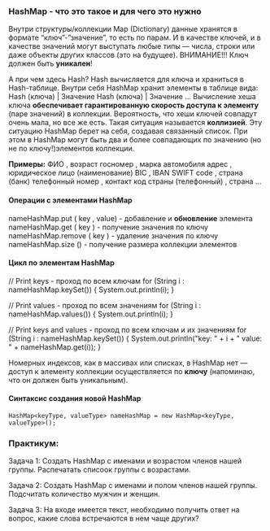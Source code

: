  ### HashMap - что это такое и для чего это нужно
Внутри структуры/коллекции Map (Dictionary) данные хранятся в формате “ключ”-”значение”, то есть по парам. 
И в качестве ключей, и в качестве значений могут выступать любые типы 
— числа, строки или даже объекты других классов (это на будущее).
ВНИМАНИЕ!!! Ключ должен быть **уникален**!

А при чем здесь Hash?
Hash вычисляется для ключа и храниться в Hash-таблице.
Внутри себя HashMap хранит элементы в таблице вида:
    Hash (ключа) | Значение
    Hash (ключа) | Значение
    ...
Вычисление хеша ключа **обеспечивает гарантированную скорость доступа к элементу** (паре значений) в коллекции.
Вероятность, что хеши ключей совпадут очень мала, но все же есть. 
Такая ситуация называется **коллизией**. Эту ситуацию HashMap берет на себя, создавая связанный список.
При этом в HashMap могут быть два и более совпадающих по значению (но не по ключу!)элементов коллекции.

**Примеры:** 
ФИО                       , возраст
госномер                  , марка автомобиля
адрес                     , юридическое лицо (наименование)
BIC                       , IBAN
SWIFT code                , страна (банк) 
телефонный номер          , контакт
код страны (телефонный)   , страна
...

#### Операции с элементами HashMap
nameHashMap.put ( key , value) - добавление и **обновление** элемента
nameHashMap.get ( key ) - получение значения по ключу
nameHashMap.remove ( key ) - удаление значения по ключу
nameHashMap.size () - получение размера коллекции элементов

#### Цикл по элементам HashMap
// Print keys - проход по всем ключам
for (String i : nameHashMap.keySet()) {
System.out.println(i);
}

// Print values - проход по всем значениям
for (String i : nameHashMap.values()) {
System.out.println(i);
}

// Print keys and values - проход по всем ключам и их значениям
for (String i : nameHashMap.keySet()) {
System.out.println("key: " + i + " value: " + nameHashMap.get(i));
}

Номерных индексов, как в массивах или списках, в HashMap нет — доступ к элементу
коллекции осуществляется по **ключу** (напоминаю, что он должен быть уникальным).

#### Синтаксис создания новой HashMap
    HashMap<keyType, valueType> nameHashMap = new HashMap<keyType, valueType>();

### Практикум:
Задача 1: 
Создать HashMap с именами и возрастом членов нашей группы.
Распечатать списоок группы с возрастами.

Задача 2:
Создать HashMap с именами и полом членов нашей группы.
Подсчитать количество мужчин и женщин.

Задача 3: 
На входе имеется текст, необходимо получить ответ на вопрос, 
какие слова встречаются в нем чаще других?
